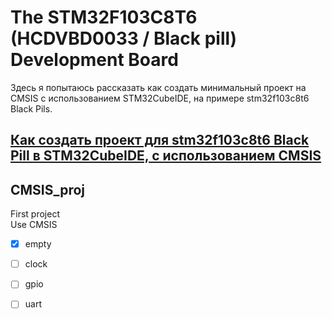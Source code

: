 # The STM32F103C8T6 (HCDVBD0033 / Black pill) Development Board

Здесь я попытаюсь рассказать как создать минимальный проект на CMSIS с использованием STM32CubeIDE, на примере stm32f103c8t6 Black Pils.

## [Как создать проект для stm32f103c8t6 Black Pill в STM32CubeIDE, с использованием CMSIS](./readme/00_create_project.md)

## CMSIS_proj  
First project  
Use CMSIS  
- [x] empty
- [ ] clock
- [ ] gpio
- [ ] uart

